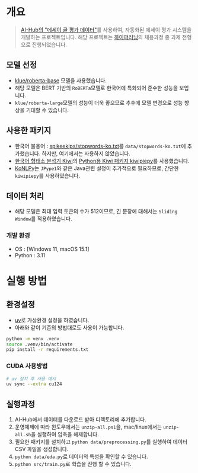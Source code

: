 # 개요
> [AI-Hub의 "에세이 글 평가 데이터"](https://www.aihub.or.kr/aihubdata/data/view.do?currMenu=115&topMenu=100&dataSetSn=545)를 사용하여, 자동화된 에세이 평가 시스템을 개발하는 프로젝트입니다.
> 해당 프로젝트는 [하이퍼러닝](https://www.hyperlearning.kr)의 채용과정 중 과제 전형으로 진행되었습니다.

## 모델 선정
- [klue/roberta-base](https://huggingface.co/klue/roberta-base) 모델을 사용했습니다.
- 해당 모델은 BERT 기반의 `RoBERTa`모델로 한국어에 특화되어 준수한 성능을 보입니다.
- `klue/roberta-large`모델의 성능이 더욱 좋으므로 추후에 모델 변경으로 성능 향상을 기대할 수 있습니다.

## 사용한 패키지
- 한국어 불용어 : [spikeekips/stopwords-ko.txt](https://gist.github.com/spikeekips/40eea22ef4a89f629abd87eed535ac6a)를 `data/stopwords-ko.txt`에 추가했습니다. 하지만, 여기에서는 사용하지 않았습니다.
- [한국어 형태소 분석기 Kiwi](https://github.com/bab2min/kiwi)의 [Python용 Kiwi 패키지 kiwipiepy](https://github.com/bab2min/kiwipiepy)를 사용했습니다.
- [KoNLPy](https://konlpy.org/ko/v0.6.0/)는 `JPype1`와 같은 Java관련 설정이 추가적으로 필요하므로, 간단한 `kiwipiepy`를 사용하였습니다.

## 데이터 처리
- 해당 모델은 최대 입력 토큰의 수가 512이므로, 긴 문장에 대해서는 `Sliding Window`를 적용하였습니다.

### 개발 환경
- OS : [Windows 11, macOS 15.1]
- Python : 3.11
# 실행 방법
## 환경설정
- [uv](https://docs.astral.sh/uv/)로 가상환경 설정을 하였습니다.
- 아래와 같이 기존의 방법대로도 사용이 가능합니다.
```bash
python -m venv .venv
source .venv/bin/activate
pip install -r requirements.txt
```

### CUDA 사용방법
```bash
# uv 설치 후 사용 예시
uv sync --extra cu124
```

## 실행과정
1. AI-Hub에서 데이터를 다운로드 받아 디렉토리에 추가합니다.
2. 운영체제에 따라 윈도우에서는 `unzip-all.ps1`을, mac/linux에서는 `unzip-all.sh`을 실행하여 압축을 해제합니다.
3. 필요한 패키지를 설치하고 `python data/preprocessing.py`를 실행하여 데이터 CSV 파일을 생성합니다.
4. `python data/eda.py`로 데이터의 특성을 확인할 수 있습니다.
5. `python src/train.py`로 학습을 진행 할 수 있습니다.